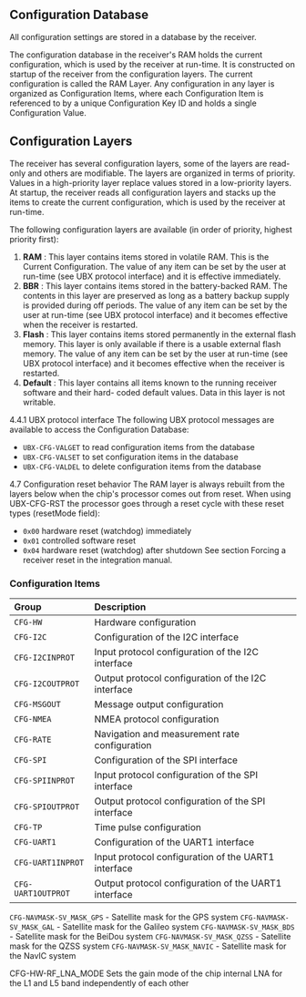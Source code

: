 ## Configuration Database

All configuration settings are stored in a database by the receiver.

The configuration database in the receiver's RAM holds the current configuration, which is used by the receiver at run-time. It is constructed on startup of the receiver from the configuration layers. The current configuration is called the RAM Layer. Any configuration in any layer is organized as Configuration Items, where each Configuration Item is referenced to by a unique Configuration Key ID and holds a single Configuration Value.



## Configuration Layers
The receiver has several configuration layers, some of the layers are read-only and others are modifiable. The layers are organized in terms of priority. Values in a high-priority layer replace values stored in a low-priority layers. At startup, the receiver reads all configuration layers and stacks up the items to create the current configuration, which is used by the receiver at run-time.

The following configuration layers are available (in order of priority, highest priority first):

1. **RAM**
:   This layer contains items stored in volatile RAM. This is the Current Configuration. The value of any item can be set by the user at run-time (see UBX protocol interface) and it is effective immediately.
1. **BBR**
:   This layer contains items stored in the battery-backed RAM. The contents in this layer are preserved as long as a battery backup supply is provided during off periods. The value of any item can be set by the user at run-time (see UBX protocol interface) and it becomes effective when the receiver is restarted.
1. **Flash**
:   This layer contains items stored permanently in the external flash memory. This layer is only available if there is a usable external flash memory. The value of any item can be set by the user at run-time (see UBX protocol interface) and it becomes effective when the receiver is restarted.
1. **Default**
:   This layer contains all items known to the running receiver software and their hard- coded default values. Data in this layer is not writable.


4.4.1 UBX protocol interface
The following UBX protocol messages are available to access the Configuration Database:
- `UBX-CFG-VALGET` to read configuration items from the database
- `UBX-CFG-VALSET` to set configuration items in the database
- `UBX-CFG-VALDEL` to delete configuration items from the database






4.7 Configuration reset behavior
The RAM layer is always rebuilt from the layers below when the chip's processor comes out from
reset. When using UBX-CFG-RST the processor goes through a reset cycle with these reset types
(resetMode field):
- `0x00` hardware reset (watchdog) immediately
- `0x01` controlled software reset
- `0x04` hardware reset (watchdog) after shutdown
See section Forcing a receiver reset in the integration manual.



### Configuration Items

| Group | Description |
| :---- | :---------- |
| `CFG-HW`           | Hardware configuration |
| `CFG-I2C`          | Configuration of the I2C interface |
| `CFG-I2CINPROT`    | Input protocol configuration of the I2C interface |
| `CFG-I2COUTPROT`   | Output protocol configuration of the I2C interface |
| `CFG-MSGOUT`       | Message output configuration |
| `CFG-NMEA`         | NMEA protocol configuration |
| `CFG-RATE`         | Navigation and measurement rate configuration |
| `CFG-SPI`          | Configuration of the SPI interface |
| `CFG-SPIINPROT`    | Input protocol configuration of the SPI interface |
| `CFG-SPIOUTPROT`   | Output protocol configuration of the SPI interface |
| `CFG-TP`           | Time pulse configuration |
| `CFG-UART1`        | Configuration of the UART1 interface |
| `CFG-UART1INPROT`  | Input protocol configuration of the UART1 interface |
| `CFG-UART1OUTPROT` | Output protocol configuration of the UART1 interface |







`CFG-NAVMASK-SV_MASK_GPS` - Satellite mask for the GPS system
`CFG-NAVMASK-SV_MASK_GAL` - Satellite mask for the Galileo system
`CFG-NAVMASK-SV_MASK_BDS` - Satellite mask for the BeiDou system
`CFG-NAVMASK-SV_MASK_QZSS` - Satellite mask for the QZSS system
`CFG-NAVMASK-SV_MASK_NAVIC` - Satellite mask for the NavIC system

CFG-HW-RF_LNA_MODE Sets the gain mode of the chip internal LNA for the L1 and L5 band independently of each other




